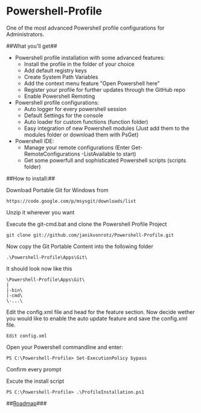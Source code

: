 Powershell-Profile
==================

One of the most advanced Powershell profile configurations for Administrators.

##What you'll get##

* Powershell profile installation with some advanced features:
    * Install the profile in the folder of your choice
    * Add default registry keys
    * Create System Path Variables
    * Add the context menu feature "Open Powershell here"
    * Register your profile for further updates through the GitHub repo
    * Enable Powershell Remoting
* Powershell profile configurations:
    * Auto logger for every powershell session
    * Default Settings for the console
    * Auto loader for custom functions (function folder)
    * Easy integration of new Powershell modules (Just add them to the modules folder or download them with PsGet)
* Powershell IDE:
    * Manage your remote configurations (Enter Get-RemoteConfigurations -ListAvailable to start)
    * Get some powerfull and sophisticated Powershell scripts (scripts folder)

##How to install:##

Download Portable Git for Windows from

	https://code.google.com/p/msysgit/downloads/list
	
Unzip it wherever you want

Execute the git-cmd.bat and clone the Powershell Profile Project

	git clone git://github.com/janikvonrotz/Powershell-Profile.git
	
Now copy the Git Portable Content into the following folder

	.\Powershell-Profile\Apps\Git\
	
It should look now like this

	\Powershell-Profile\Apps\Git\
	|
	|-bin\
	|-cmd\
	\-...\

Edit the config.xml file and head for the feature section. Now decide wether you would like to enable the auto update feature and save the config.xml file.
	
	Edit config.xml
	
Open your Powershell commandline and enter:

	PS C:\Powershell-Profile> Set-ExecutionPolicy bypass

Confirm every prompt

Excute the install script

	PS C:\Powershell-Profile> .\ProfileInstallation.ps1

##[Roadmap](http://roadma.ps/2NR "Roadmap")###


	

